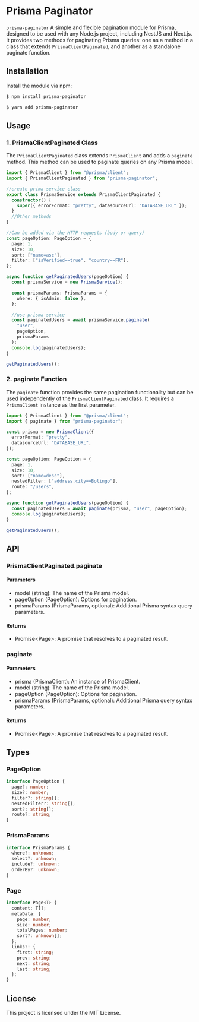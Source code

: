 # Prisma Paginator

`prisma-paginator` A simple and flexible pagination module for Prisma, designed to be used with any Node.js project, including NestJS and Next.js. It provides two methods for paginating Prisma queries: one as a method in a class that extends `PrismaClientPaginated`, and another as a standalone paginate function.

## Installation

Install the module via npm:

```bash
$ npm install prisma-paginator
```

```bash
$ yarn add prisma-paginator
```

## Usage

### 1. PrismaClientPaginated Class

The `PrismaClientPaginated` class extends `PrismaClient` and adds a `paginate` method. This method can be used to paginate queries on any Prisma model.

```ts
import { PrismaClient } from "@prisma/client";
import { PrismaClientPaginated } from "prisma-paginator";

//create prima service class
export class PrismaService extends PrismaClientPaginated {
  constructor() {
    super({ errorFormat: "pretty", datasourceUrl: "DATABASE_URL" });
  }
  //Other methods
}

//Can be added via the HTTP requests (body or query)
const pageOption: PageOption = {
  page: 1,
  size: 10,
  sort: ["name=asc"],
  filter: ["isVerified==true", "country==FR"],
};

async function getPaginatedUsers(pageOption) {
  const prismaService = new PrismaService();

  const prismaParams: PrismaParams = {
    where: { isAdmin: false },
  };

  //use prisma service
  const paginatedUsers = await prismaService.paginate(
    "user",
    pageOption,
    prismaParams
  );
  console.log(paginatedUsers);
}

getPaginatedUsers();
```

### 2. paginate Function

The `paginate` function provides the same pagination functionality but can be used independently of the `PrismaClientPaginated` class. It requires a `PrismaClient` instance as the first parameter.

```ts
import { PrismaClient } from "@prisma/client";
import { paginate } from "prisma-paginator";

const prisma = new PrismaClient({
  errorFormat: "pretty",
  datasourceUrl: "DATABASE_URL",
});

const pageOption: PageOption = {
  page: 1,
  size: 10,
  sort: ["name=desc"],
  nestedFilter: ["address.city==Bolingo"],
  route: "/users",
};

async function getPaginatedUsers(pageOption) {
  const paginatedUsers = await paginate(prisma, "user", pageOption);
  console.log(paginatedUsers);
}

getPaginatedUsers();
```

## API

### PrismaClientPaginated.paginate

#### Parameters

- model (string): The name of the Prisma model.
- pageOption (PageOption): Options for pagination.
- prismaParams (PrismaParams, optional): Additional Prisma syntax query parameters.

#### Returns

- Promise<Page<T>>: A promise that resolves to a paginated result.

### paginate

#### Parameters

- prisma (PrismaClient): An instance of PrismaClient.
- model (string): The name of the Prisma model.
- pageOption (PageOption): Options for pagination.
- prismaParams (PrismaParams, optional): Additional Prisma query syntax parameters.

#### Returns

- Promise<Page<T>>: A promise that resolves to a paginated result.

## Types

### PageOption

```ts
interface PageOption {
  page?: number;
  size?: number;
  filter?: string[];
  nestedFilter?: string[];
  sort?: string[];
  route?: string;
}
```

### PrismaParams

```ts
interface PrismaParams {
  where?: unknown;
  select?: unknown;
  include?: unknown;
  orderBy?: unknown;
}
```

### Page

```ts
interface Page<T> {
  content: T[];
  metaData: {
    page: number;
    size: number;
    totalPages: number;
    sort?: unknown[];
  };
  links?: {
    first: string;
    prev: string;
    next: string;
    last: string;
  };
}
```

## License

This project is licensed under the MIT License.

